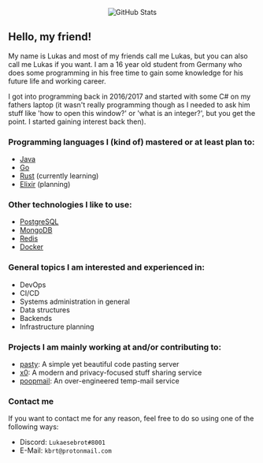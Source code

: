 <p align="center">
    <img src="https://github-readme-stats.vercel.app/api?username=lus&show_icons=true&include_all_commits=true&count_private=true&theme=radical" alt="GitHub Stats" />
</p>

## Hello, my friend!

My name is Lukas and most of my friends call me Lukas, but you can also call me Lukas if you want.
I am a 16 year old student from Germany who does some programming in his free time to gain some knowledge for his future life and working career.

I got into programming back in 2016/2017 and started with some C# on my fathers laptop (it wasn't really programming though as I needed to ask him stuff like 'how to open this window?' or 'what is an integer?', but you get the point. I started gaining interest back then).

### Programming languages I (kind of) mastered or at least plan to:

* [Java](https://www.oracle.com/java/)
* [Go](https://go.dev)
* [Rust](https://www.rust-lang.org/) (currently learning)
* [Elixir](https://elixir-lang.org/) (planning)

### Other technologies I like to use:

* [PostgreSQL](https://www.postgresql.org/)
* [MongoDB](https://www.mongodb.com/)
* [Redis](https://redis.io/)
* [Docker](https://www.docker.com/)

### General topics I am interested and experienced in:

* DevOps
* CI/CD
* Systems administration in general
* Data structures
* Backends
* Infrastructure planning

### Projects I am mainly working at and/or contributing to:

* [pasty](https://github.com/lus/pasty): A simple yet beautiful code pasting server
* [x0](https://github.com/x0tf): A modern and privacy-focused stuff sharing service
* [poopmail](https://github.com/poopmail): An over-engineered temp-mail service

### Contact me

If you want to contact me for any reason, feel free to do so using one of the following ways:

* Discord: `Lukaesebrot#8001`
* E-Mail: `kbrt@protonmail.com`